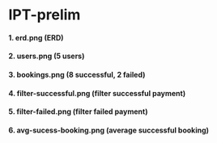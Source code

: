 # IPT-prelim

#### 1. erd.png                (ERD)
#### 2. users.png              (5 users)
#### 3. bookings.png           (8 successful, 2 failed)
#### 4. filter-successful.png  (filter successful payment)
#### 5. filter-failed.png      (filter failed payment)
#### 6. avg-sucess-booking.png (average successful booking)
